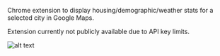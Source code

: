 Chrome extension to display housing/demographic/weather stats for a selected city in Google Maps.

Extension currently not publicly available due to API key limits.

![alt text](https://github.com/jdyoung15/city-info/blob/master/city-info-hayward-v2.jpg?raw=true)
